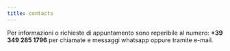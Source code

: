 ```yaml
---
title: contacts
---
```


Per informazioni o richieste di appuntamento sono reperibile al numero: **+39 349 285 1796** per chiamate e messaggi whatsapp oppure tramite e-mail.

